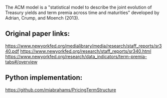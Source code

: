The ACM model is a "statistical model to describe the joint evolution of Treasury yields and term premia across time and maturities" developed by Adrian, Crump, and Moench (2013).

## Original paper links:
https://www.newyorkfed.org/medialibrary/media/research/staff_reports/sr340.pdf
https://www.newyorkfed.org/research/staff_reports/sr340.html
https://www.newyorkfed.org/research/data_indicators/term-premia-tabs#/overview

## Python implementation:
https://github.com/miabrahams/PricingTermStructure
